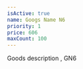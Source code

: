 ```yaml
---
isActive: true
name: Googs Name N6
priority: 1
price: 606
maxCount: 100
---
```


Goods description , GN6